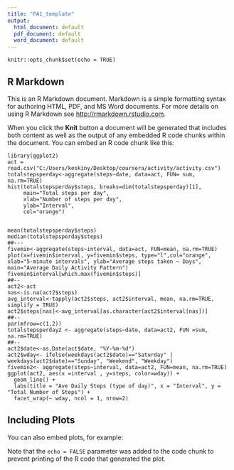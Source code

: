 ```yaml
---
title: "PA1_template"
output:
  html_document: default
  pdf_document: default
  word_document: default
---
```


```{r setup, include=FALSE}
knitr::opts_chunk$set(echo = TRUE)
```

## R Markdown

This is an R Markdown document. Markdown is a simple formatting syntax for authoring HTML, PDF, and MS Word documents. For more details on using R Markdown see <http://rmarkdown.rstudio.com>.

When you click the **Knit** button a document will be generated that includes both content as well as the output of any embedded R code chunks within the document. You can embed an R code chunk like this:


```{r part1}
library(ggplot2)
act = read.csv("C:/Users/keskiny/Desktop/coursera/activity/activity.csv")
totalstepsperday<-aggregate(steps~date, data=act, FUN= sum, na.rm=TRUE)
hist(totalstepsperday$steps, breaks=dim(totalstepsperday)[1], 
     main="Total steps per day",
     xlab="Number of steps per day",
     ylab="Interval",
     col="orange")


mean(totalstepsperday$steps)
median(totalstepsperday$steps)
##---
fivemin<-aggregate(steps~interval, data=act, FUN=mean, na.rm=TRUE)
plot(x=fivemin$interval, y=fivemin$steps, type="l",col="orange", xlab="5-minute intervals", ylab="Average steps taken ~ Days", main="Average Daily Activity Pattern")
fivemin$interval[which.max(fivemin$steps)]
##--
act2<-act
nas<-is.na(act2$steps)
avg_interval<-tapply(act2$steps, act2$interval, mean, na.rm=TRUE, simplify = TRUE)
act2$steps[nas]<-avg_interval[as.character(act2$interval[nas])]
##--
par(mfrow=c(1,2))
totalstepsperday2 <- aggregate(steps~date, data=act2, FUN =sum, na.rm=TRUE)
##--
act2$date<-as.Date(act$date, "%Y-%m-%d")
act2$wday<- ifelse(weekdays(act2$date)=="Saturday" | weekdays(act2$date)=="Sunday", "Weekend", "Weekday")
fivemin2<- aggregate(steps~interval, data=act2, FUN=mean, na.rm=TRUE)
ggplot(act2, aes(x =interval , y=steps, color=wday)) +
  geom_line() +
  labs(title = "Ave Daily Steps (type of day)", x = "Interval", y = "Total Number of Steps") +
  facet_wrap(~ wday, ncol = 1, nrow=2)

```



## Including Plots

You can also embed plots, for example:


Note that the `echo = FALSE` parameter was added to the code chunk to prevent printing of the R code that generated the plot.

